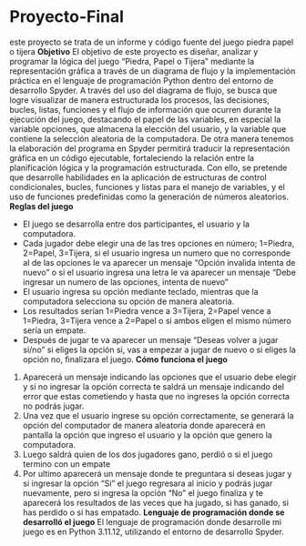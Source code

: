 # Proyecto-Final
este proyecto se trata de un informe y código fuente del juego piedra papel o tijera
**Objetivo** 
El objetivo de este proyecto es diseñar, analizar y programar la lógica del juego “Piedra, Papel o Tijera” mediante la representación gráfica a través de un diagrama de flujo y la implementación práctica en el lenguaje de programación Python dentro del entorno de desarrollo Spyder. A través del uso del diagrama de flujo, se busca que logre visualizar de manera estructurada los procesos, las decisiones, bucles, listas, funciones y el flujo de información que ocurren durante la ejecución del juego, destacando el papel de las variables, en especial la variable opciones, que almacena la elección del usuario, y la variable que contiene la selección aleatoria de la computadora.
De otra manera tenemos la elaboración del programa en Spyder permitirá traducir la representación gráfica en un código ejecutable, fortaleciendo la relación entre la planificación lógica y la programación estructurada. Con ello, se pretende que desarrolle habilidades en la aplicación de estructuras de control condicionales, bucles, funciones y listas para el manejo de variables, y el uso de funciones predefinidas como la generación de números aleatorios.
**Reglas del juego**
- El juego se desarrolla entre dos participantes, el usuario y la computadora. 
-	Cada jugador debe elegir una de las tres opciones en número; 1=Piedra, 2=Papel, 3=Tijera, si el usuario ingresa un numero que no corresponde al de las opciones le va aparecer un      mensaje “Opción invalida intenta de nuevo” o si el usuario ingresa una letra le va aparecer un mensaje “Debe ingresar un numero de las opciones, intenta de nuevo”
- El usuario ingresa su opción mediante teclado, mientras que la computadora selecciona su opción de manera aleatoria. 
- Los resultados serían 1=Piedra vence a 3=Tijera, 2=Papel vence a 1=Piedra, 3=Tijera vence a 2=Papel o si ambos eligen el mismo número sería un empate. 
- Después de jugar te va aparecer un mensaje “Deseas volver a jugar si/no” si eliges la opción si, vas a empezar a jugar de nuevo o si eliges la opción no, finalizara el juego.
**Cómo funciona el juego** 
1.	Aparecerá un mensaje indicando las opciones que el usuario debe elegir y si no ingresar la opción correcta te saldrá un mensaje indicando del error que estas cometiendo y hasta que no ingreses la opción correcta no podrás jugar.
2.	Una vez que el usuario ingrese su opción correctamente, se generará la opción del computador de manera aleatoria donde aparecerá en pantalla la opción que ingreso el usuario y la opción que genero la computadora. 
3.	Luego saldrá quien de los dos jugadores gano, perdió o si el juego termino con un empate
4.	Por ultimo aparecerá un mensaje donde te preguntara si deseas jugar y si ingresar la opción “Si” el juego regresara al inicio y podrás jugar nuevamente, pero si ingresa la opción “No” el juego finaliza y te aparecerá los resultados de las veces que ha jugado, si has ganado, si has perdido o si has empatado.
**Lenguaje de programación donde se desarrolló el juego** 
El lenguaje de programación donde desarrolle mi juego es en Python 3.11.12, utilizando el entorno de desarrollo Spyder.
